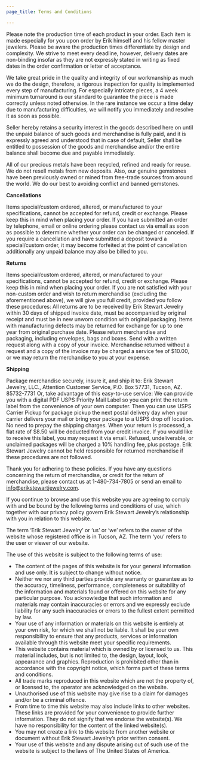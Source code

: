 ```yaml
---
page_title: Terms and Conditions

---
```

Please note the production time of each product in your order. Each item is made especially for you upon order by Erik himself and his fellow master jewelers. Please be aware the production times differentiate by design and complexity. We strive to meet every deadline, however, delivery dates are non-binding insofar as they are not expressly stated in writing as fixed dates in the order confirmation or letter of acceptance.

We take great pride in the quality and integrity of our workmanship as much we do the design, therefore, a rigorous inspection for quality is implemented every step of manufacturing. For especially intricate pieces, a 4 week minimum turnaround is our standard to guarantee the piece is made correctly unless noted otherwise. In the rare instance we occur a time delay due to manufacturing difficulties, we will notify you immediately and resolve it as soon as possible.

Seller hereby retains a security interest in the goods described here on until the unpaid balance of such goods and merchandise is fully paid, and it is expressly agreed and understood that in case of default, Seller shall be entitled to possession of the goods and merchandise and/or the entire balance shall become due and payable immediately.

All of our precious metals have been recycled, refined and ready for reuse. We do not resell metals from new deposits. Also, our genuine gemstones have been previously owned or mined from free-trade sources from around the world. We do our best to avoiding conflict and banned gemstones.

**Cancellations**

Items special/custom ordered, altered, or manufactured to your specifications, cannot be accepted for refund, credit or exchange. Please keep this in mind when placing your order. If you have submitted an order by telephone, email or online ordering please contact us via email as soon as possible to determine whether your order can be changed or canceled. If you require a cancellation and have submitted a deposit toward a special/custom order, it may become forfeited at the point of cancellation additionally any unpaid balance may also be billed to you.

**Returns**

Items special/custom ordered, altered, or manufactured to your specifications, cannot be accepted for refund, credit or exchange. Please keep this in mind when placing your order. If you are not satisfied with your non-custom order and wish to return merchandise (excluding the aforementioned above), we will give you full credit, provided you follow these procedures: All returns are to be received by Erik Stewart Jewelry within 30 days of shipped invoice date, must be accompanied by original receipt and must be in new unworn condition with original packaging. Items with manufacturing defects may be returned for exchange for up to one year from original purchase date. Please return merchandise and packaging, including envelopes, bags and boxes. Send with a written request along with a copy of your invoice. Merchandise returned without a request and a copy of the invoice may be charged a service fee of $10.00, or we may return the merchandise to you at your expense.

**Shipping**

Package merchandise securely, insure it, and ship it to: Erik Stewart Jewelry, LLC., Attention Customer Service, P.O. Box 57731, Tucson, AZ. 85732-7731 Or, take advantage of this easy-to-use service: We can provide you with a digital PDF USPS Priority Mail Label so you can print the return label from the convenience of your own computer. Then you can use USPS Carrier Pickup for package pickup the next postal delivery day when your carrier delivers your mail or bring your package to a USPS drop off location. No need to prepay the shipping charges. When your return is processed, a flat rate of $8.50 will be deducted from your credit invoice. If you would like to receive this label, you may request it via email. Refused, undeliverable, or unclaimed packages will be charged a 10% handling fee, plus postage. Erik Stewart Jewelry cannot be held responsible for returned merchandise if these procedures are not followed.

Thank you for adhering to these policies. If you have any questions concerning the return of merchandise, or credit for the return of merchandise, please contact us at 1-480-734-7805 or send an email to info@erikstewartjewelry.com.

If you continue to browse and use this website you are agreeing to comply with and be bound by the following terms and conditions of use, which together with our privacy policy govern Erik Stewart Jewelry’s relationship with you in relation to this website.

The term ‘Erik Stewart Jewelry’ or ‘us’ or ‘we’ refers to the owner of the website whose registered office is in Tucson, AZ. The term ‘you’ refers to the user or viewer of our website.

The use of this website is subject to the following terms of use:

* The content of the pages of this website is for your general information and use only. It is subject to change without notice.
* Neither we nor any third parties provide any warranty or guarantee as to the accuracy, timeliness, performance, completeness or suitability of the information and materials found or offered on this website for any particular purpose. You acknowledge that such information and materials may contain inaccuracies or errors and we expressly exclude liability for any such inaccuracies or errors to the fullest extent permitted by law.
* Your use of any information or materials on this website is entirely at your own risk, for which we shall not be liable. It shall be your own responsibility to ensure that any products, services or information available through this website meet your specific requirements.
* This website contains material which is owned by or licensed to us. This material includes, but is not limited to, the design, layout, look, appearance and graphics. Reproduction is prohibited other than in accordance with the copyright notice, which forms part of these terms and conditions.
* All trade marks reproduced in this website which are not the property of, or licensed to, the operator are acknowledged on the website.
* Unauthorised use of this website may give rise to a claim for damages and/or be a criminal offence.
* From time to time this website may also include links to other websites. These links are provided for your convenience to provide further information. They do not signify that we endorse the website(s). We have no responsibility for the content of the linked website(s).
* You may not create a link to this website from another website or document without Erik Stewart Jewelry’s prior written consent.
* Your use of this website and any dispute arising out of such use of the website is subject to the laws of The United States of America.